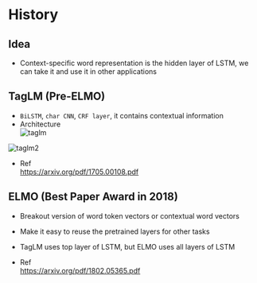 # History

## Idea
* Context-specific word representation is the hidden layer of LSTM, we can take it and use it in other applications

## TagLM (Pre-ELMO)
* `BiLSTM`, `char CNN`, `CRF layer`, it contains contextual information
* Architecture  
![taglm](https://user-images.githubusercontent.com/8428372/61204143-6e716880-a727-11e9-979a-eb550e6aed93.png)

![taglm2](https://user-images.githubusercontent.com/8428372/61204145-6f09ff00-a727-11e9-9922-2f7c046ececb.png)

* Ref  
https://arxiv.org/pdf/1705.00108.pdf  

## ELMO (Best Paper Award in 2018)
* Breakout version of word token vectors or contextual word vectors
* Make it easy to reuse the pretrained layers for other tasks
* TagLM uses top layer of LSTM, but ELMO uses all layers of LSTM

* Ref  
https://arxiv.org/pdf/1802.05365.pdf

